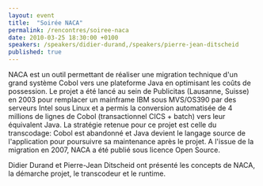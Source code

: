 ```yaml
---
layout: event
title:  "Soirée NACA"
permalink: /rencontres/soiree-naca
date: 2010-03-25 18:30:00 +0100
speakers: /speakers/didier-durand,/speakers/pierre-jean-ditscheid
published: true
---
```


NACA est un outil permettant de réaliser une migration technique d'un grand système Cobol vers une plateforme Java en optimisant les coûts de possession. Le projet a été lancé au sein de Publicitas (Lausanne, Suisse) en 2003 pour remplacer un mainframe IBM sous MVS/OS390 par des serveurs Intel sous Linux et a permis la conversion automatisée de 4 millions de lignes de Cobol (transactionnel CICS + batch) vers leur équivalent Java. La stratégie retenue pour ce projet est celle du transcodage: Cobol est abandonné et Java devient le langage source de l'application pour poursuivre sa maintenance après le projet. A l'issue de la migration en 2007, NACA a été publié sous licence Open Source.

Didier Durand et Pierre-Jean Ditscheid ont présenté les concepts de NACA, la démarche projet, le transcodeur et le runtime.